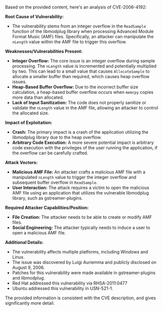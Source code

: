 Based on the provided content, here's an analysis of CVE-2006-4192:

**Root Cause of Vulnerability:**

*   The vulnerability stems from an integer overflow in the `ReadSample` function of the libmodplug library when processing Advanced Module Format Music (AMF) files. Specifically, an attacker can manipulate the `nLength` value within the AMF file to trigger this overflow.

**Weaknesses/Vulnerabilities Present:**

*   **Integer Overflow:** The core issue is an integer overflow during sample processing. The `nLength` value is incremented and potentially multiplied by two. This can lead to a small value that causes `AllocateSample` to allocate a smaller buffer than required, which causes heap overflow issues.
*   **Heap-Based Buffer Overflow:** Due to the incorrect buffer size calculation, a heap-based buffer overflow occurs when `memcpy` copies more data than allocated.
*   **Lack of Input Sanitization:** The code does not properly sanitize or validate the `nLength` value in the AMF file, allowing an attacker to control the allocated size.

**Impact of Exploitation:**

*   **Crash:** The primary impact is a crash of the application utilizing the libmodplug library due to the heap overflow.
*  **Arbitrary Code Execution:** A more severe potential impact is arbitrary code execution with the privileges of the user running the application, if the overflow can be carefully crafted.

**Attack Vectors:**

*   **Malicious AMF File:** An attacker crafts a malicious AMF file with a manipulated `nLength` value to trigger the integer overflow and subsequent buffer overflow in `ReadSample`.
*   **User Interaction:** The attack requires a victim to open the malicious AMF file using an application that utilizes the vulnerable libmodplug library, such as gstreamer-plugins.

**Required Attacker Capabilities/Position:**

*   **File Creation:** The attacker needs to be able to create or modify AMF files.
*   **Social Engineering:** The attacker typically needs to induce a user to open a malicious AMF file.

**Additional Details:**

*   The vulnerability affects multiple platforms, including Windows and Linux.
*   The issue was discovered by Luigi Auriemma and publicly disclosed on August 9, 2006.
*   Patches for this vulnerability were made available in gstreamer-plugins and libmodplug.
*   Red Hat addressed this vulnerability via RHSA-2011:0477
*  Ubuntu addressed this vulnerability in USN-521-1.

The provided information is consistent with the CVE description, and gives significantly more detail.